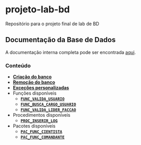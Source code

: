 # projeto-lab-bd
Repositório para o projeto final de lab de BD

## Documentação da Base de Dados
A documentação interna completa pode ser encontrada [aqui](/scripts/README.md).

### Conteúdo
- [**Criação do banco**](/scripts/README.md#criação-do-banco)
- [**Remoção do banco**](/scripts/README.md#remoção-do-banco)
- [**Exceções personalizadas**](/scripts/README.md#exceções-personalizadas)
- Funções disponíveis
    - [**`FUNC_VALIDA_USUARIO`**](/scripts/README.md#func_valida_usuario)
    - [**`FUNC_BUSCA_CARGO_USUARIO`**](/scripts/README.md#func_busca_cargo_usuario)
    - [**`FUNC_VALIDA_LIDER_FACCAO`**](/scripts/README.md#func_valida_lider_faccao)
- Procedimentos disponíveis
    - [**`PROC_INSERIR_LOG`**](/scripts/README.md#proc_inserir_log)
- Pacotes disponíveis
    - [**`PAC_FUNC_CIENTISTA`**](/scripts/README.md#pac_func_cientista)
    - [**`PAC_FUNC_COMANDANTE`**](/scripts/README.md#pac_func_comandante)
